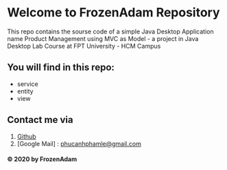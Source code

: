 # Welcome to FrozenAdam Repository
This repo contains the sourse code of a simple Java Desktop Application name Product Management using MVC as Model - a project in Java Desktop Lab Course at FPT University - HCM Campus

## You will find in this repo:
* service
* entity
* view

## Contact me via
1. [Github](https://github.com/FrozenAdam)
2. [Google Mail] : phucanhphamle@gmail.com

#### © 2020 by FrozenAdam